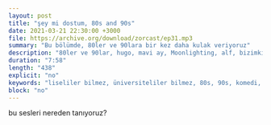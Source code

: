 ```yaml
---
layout: post
title: "şey mi dostum, 80s and 90s"
date: 2021-03-21 22:30:00 +3000
file: https://archive.org/download/zorcast/ep31.mp3
summary: "Bu bölümde, 80ler ve 90lara bir kez daha kulak veriyoruz"
description: "80ler ve 90lar, hugo, mavi ay, Moonlighting, alf, bizimkiler, Bugs Bunny, Flintstones,Heidi, He-Man, Kara Şimşek"
duration: "7:58" 
length: "438"
explicit: "no" 
keywords: "liseliler bilmez, üniversiteliler bilmez, 80s, 90s, komedi, podcast"
block: "no" 
---
```




bu sesleri nereden tanıyoruz?